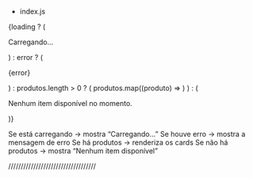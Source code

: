 * index.js

<main className="...">
  {loading ? (
    <p>Carregando...</p>
  ) : error ? (
    <p>{error}</p>
  ) : produtos.length > 0 ? (
    produtos.map((produto) => <CardProduto key={produto.id} produto={produto} />)
  ) : (
    <p>Nenhum item disponível no momento.</p>
  )}
</main>

Se está carregando → mostra “Carregando...”
Se houve erro → mostra a mensagem de erro
Se há produtos → renderiza os cards
Se não há produtos → mostra “Nenhum item disponível”

///////////////////////////////////